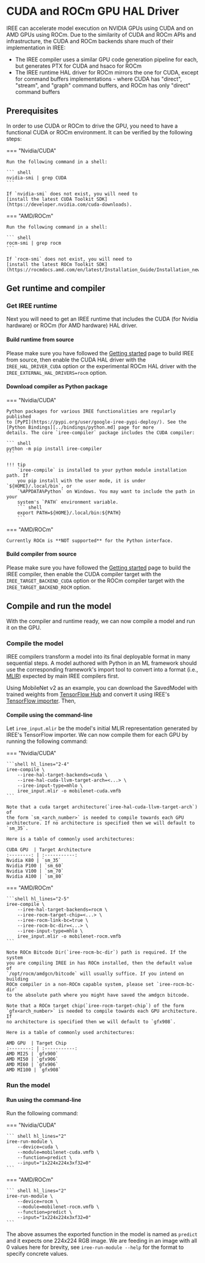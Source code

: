 # CUDA and ROCm GPU HAL Driver

IREE can accelerate model execution on NVIDIA GPUs using CUDA and on AMD GPUs
using ROCm. Due to the similarity of CUDA and ROCm APIs and infrastructure, the
CUDA and ROCm backends share much of their implementation in IREE:

* The IREE compiler uses a similar GPU code generation pipeline for each, but
  generates PTX for CUDA and hsaco for ROCm
* The IREE runtime HAL driver for ROCm mirrors the one for CUDA, except for
  command buffers implementations - where CUDA has "direct", "stream", and
  "graph" command buffers, and ROCm has only "direct" command buffers

## Prerequisites

In order to use CUDA or ROCm to drive the GPU, you need to have a functional
CUDA or ROCm environment. It can be verified by the following steps:

=== "Nvidia/CUDA"

    Run the following command in a shell:

    ``` shell
    nvidia-smi | grep CUDA
    ```

    If `nvidia-smi` does not exist, you will need to
    [install the latest CUDA Toolkit SDK](https://developer.nvidia.com/cuda-downloads).

=== "AMD/ROCm"

    Run the following command in a shell:

    ``` shell
    rocm-smi | grep rocm
    ```

    If `rocm-smi` does not exist, you will need to
    [install the latest ROCm Toolkit SDK](https://rocmdocs.amd.com/en/latest/Installation_Guide/Installation_new.html)).

## Get runtime and compiler

### Get IREE runtime

Next you will need to get an IREE runtime that includes the CUDA (for Nvidia
hardware) or ROCm (for AMD hardware) HAL driver.

#### Build runtime from source

Please make sure you have followed the
[Getting started](../building-from-source/getting-started.md) page to build
IREE from source, then enable the CUDA HAL driver with the
`IREE_HAL_DRIVER_CUDA` option or the experimental ROCm HAL driver with the
`IREE_EXTERNAL_HAL_DRIVERS=rocm` option.

#### Download compiler as Python package

=== "Nvidia/CUDA"

    Python packages for various IREE functionalities are regularly published
    to [PyPI](https://pypi.org/user/google-iree-pypi-deploy/). See the [Python Bindings][../bindings/python.md] page for more
    details. The core `iree-compiler` package includes the CUDA compiler:

    ``` shell
    python -m pip install iree-compiler
    ```

    !!! tip
        `iree-compile` is installed to your python module installation path. If
        you pip install with the user mode, it is under `${HOME}/.local/bin`, or
        `%APPDATA%Python` on Windows. You may want to include the path in your
        system's `PATH` environment variable.
        ``` shell
        export PATH=${HOME}/.local/bin:${PATH}
        ```

=== "AMD/ROCm"

    Currently ROCm is **NOT supported** for the Python interface.

#### Build compiler from source

Please make sure you have followed the
[Getting started](../building-from-source/getting-started.md) page to build the
IREE compiler, then enable the CUDA compiler target with the
`IREE_TARGET_BACKEND_CUDA` option or the ROCm compiler target with the
`IREE_TARGET_BACKEND_ROCM` option.

## Compile and run the model

With the compiler and runtime ready, we can now compile a model and run it on
the GPU.

### Compile the model

IREE compilers transform a model into its final deployable format in many
sequential steps. A model authored with Python in an ML framework should use the
corresponding framework's import tool to convert into a format (i.e.,
[MLIR](https://mlir.llvm.org/)) expected by main IREE compilers first.

Using MobileNet v2 as an example, you can download the SavedModel with trained
weights from
[TensorFlow Hub](https://tfhub.dev/google/tf2-preview/mobilenet_v2/classification)
and convert it using IREE's
[TensorFlow importer](../getting-started/tensorflow.md). Then,

#### Compile using the command-line

Let `iree_input.mlir` be the model's initial MLIR representation generated by
IREE's TensorFlow importer. We can now compile them for each GPU by running the
following command:

=== "Nvidia/CUDA"

    ```shell hl_lines="2-4"
    iree-compile \
        --iree-hal-target-backends=cuda \
        --iree-hal-cuda-llvm-target-arch=<...> \
        --iree-input-type=mhlo \
        iree_input.mlir -o mobilenet-cuda.vmfb
    ```

    Note that a cuda target architecture(`iree-hal-cuda-llvm-target-arch`) of
    the form `sm_<arch_number>` is needed to compile towards each GPU
    architecture. If no architecture is specified then we will default to
    `sm_35`.

    Here is a table of commonly used architectures:

    CUDA GPU  | Target Architecture
    :--------: | :-----------:
    Nvidia K80 | `sm_35`
    Nvidia P100 | `sm_60`
    Nvidia V100 | `sm_70`
    Nvidia A100 | `sm_80`

=== "AMD/ROCm"

    ```shell hl_lines="2-5"
    iree-compile \
        --iree-hal-target-backends=rocm \
        --iree-rocm-target-chip=<...> \
        --iree-rocm-link-bc=true \
        --iree-rocm-bc-dir=<...> \
        --iree-input-type=mhlo \
        iree_input.mlir -o mobilenet-rocm.vmfb
    ```

    Note ROCm Bitcode Dir(`iree-rocm-bc-dir`) path is required. If the system
    you are compiling IREE in has ROCm installed, then the default value of
    `/opt/rocm/amdgcn/bitcode` will usually suffice. If you intend on building
    ROCm compiler in a non-ROCm capable system, please set `iree-rocm-bc-dir`
    to the absolute path where you might have saved the amdgcn bitcode.

    Note that a ROCm target chip(`iree-rocm-target-chip`) of the form
    `gfx<arch_number>` is needed to compile towards each GPU architecture. If
    no architecture is specified then we will default to `gfx908`.

    Here is a table of commonly used architectures:

    AMD GPU  | Target Chip
    :--------: | :-----------:
    AMD MI25 | `gfx900`
    AMD MI50 | `gfx906`
    AMD MI60 | `gfx906`
    AMD MI100 | `gfx908`

### Run the model

#### Run using the command-line

Run the following command:

=== "Nvidia/CUDA"

    ``` shell hl_lines="2"
    iree-run-module \
        --device=cuda \
        --module=mobilenet-cuda.vmfb \
        --function=predict \
        --input="1x224x224x3xf32=0"
    ```

=== "AMD/ROCm"

    ``` shell hl_lines="2"
    iree-run-module \
        --device=rocm \
        --module=mobilenet-rocm.vmfb \
        --function=predict \
        --input="1x224x224x3xf32=0"
    ```

The above assumes the exported function in the model is named as `predict` and
it expects one 224x224 RGB image. We are feeding in an image with all 0 values
here for brevity, see `iree-run-module --help` for the format to specify
concrete values.
